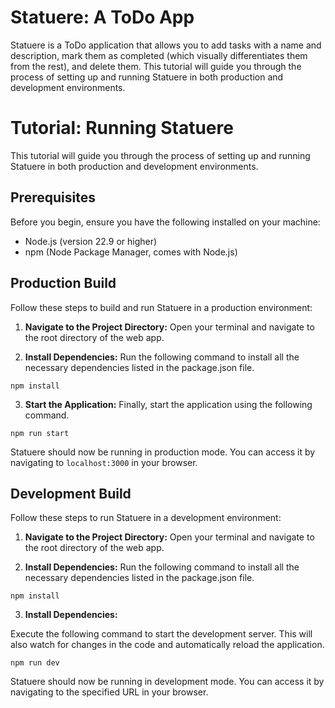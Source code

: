  # Statuere: A ToDo App

Statuere is a ToDo application that allows you to add tasks with a name and description, mark them as completed (which visually differentiates them from the rest), and delete them. This tutorial will guide you through the process of setting up and running Statuere in both production and development environments.

# Tutorial: Running Statuere

This tutorial will guide you through the process of setting up and running Statuere in both production and development environments.

## Prerequisites

Before you begin, ensure you have the following installed on your machine:

- Node.js (version 22.9 or higher)
- npm (Node Package Manager, comes with Node.js)

## Production Build

Follow these steps to build and run Statuere in a production environment:

1. **Navigate to the Project Directory:**
   Open your terminal and navigate to the root directory of the web app.

2. **Install Dependencies:**
Run the following command to install all the necessary dependencies listed in the package.json file.

```
npm install
```

3. **Start the Application:**
Finally, start the application using the following command.

```
npm run start
```
Statuere should now be running in production mode. You can access it by navigating to ``localhost:3000`` in your browser.


## Development Build
Follow these steps to run Statuere in a development environment:

1. **Navigate to the Project Directory:**
   Open your terminal and navigate to the root directory of the web app.

2. **Install Dependencies:**
Run the following command to install all the necessary dependencies listed in the package.json file.

```
npm install
```
3. **Install Dependencies:**

Execute the following command to start the development server. This will also watch for changes in the code and automatically reload the application.

```
npm run dev
```


Statuere should now be running in development mode. You can access it by navigating to the specified URL in your browser.